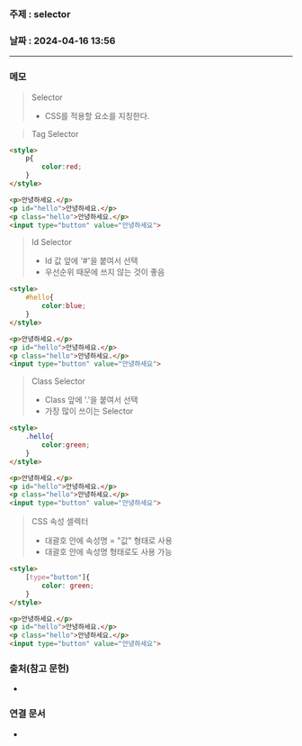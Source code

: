 ### 주제 : selector

### 날짜 : 2024-04-16 13:56
----
### 메모
> Selector
> 	- CSS를 적용할 요소를 지칭한다.

> Tag Selector
```html
<style>
    p{
        color:red;
    }
</style>

<p>안녕하세요.</p>
<p id="hello">안녕하세요.</p>
<p class="hello">안녕하세요.</p>
<input type="button" value="안녕하세요">
```

> Id Selector
> 	- Id 값 앞에 '#'을 붙여서 선택
> 	- 우선순위 때문에 쓰지 않는 것이 좋음
```html
<style>
    #hello{
        color:blue;
    }
</style>

<p>안녕하세요.</p>
<p id="hello">안녕하세요.</p>
<p class="hello">안녕하세요.</p>
<input type="button" value="안녕하세요">
```

> Class Selector
> 	- Class 앞에 '.'을 붙여서 선택
> 	- 가장 많이 쓰이는 Selector
```html
<style>
    .hello{
        color:green;
    }
</style>

<p>안녕하세요.</p>
<p id="hello">안녕하세요.</p>
<p class="hello">안녕하세요.</p>
<input type="button" value="안녕하세요">
```

>CSS 속성 셀렉터
>	- 대괄호 안에 속성명 = "값" 형태로 사용
>	- 대괄호 안에 속성명 형태로도 사용 가능
```html
<style>
    [type="button"]{
        color: green;
    }
</style>

<p>안녕하세요.</p>
<p id="hello">안녕하세요.</p>
<p class="hello">안녕하세요.</p>
<input type="button" value="안녕하세요">
```

### 출처(참고 문헌)
-

### 연결 문서
-

